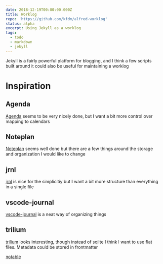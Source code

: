 ```yaml
---
date: 2018-12-19T00:00:00.000Z
title: Worklog
repo: 'https://github.com/kfdm/alfred-worklog'
status: alpha
excerpt: Using Jekyll as a worklog
tags:
  - todo
  - markdown
  - jekyll
---
```


Jekyll is a fairly powerful platform for blogging, and I think a few scripts built around it could also be useful for maintaining a worklog

# Inspiration

## Agenda

[Agenda] seems to be very nicely done, but I want a bit more control over mapping to calendars

## Noteplan

[Noteplan] seems well done but there are a few things around the storage and organization I would like to change

## jrnl

[jrnl] is nice for the simplicitiy but I want a bit more structure than everything in a single file

## vscode-journal

[vscode-journal] is a neat way of organizing things

## trilium

[trilium] looks interesting, though instead of sqlite I think I want to use flat files. Metadata could be stored in frontmatter

[notable]

[agenda]: https://agenda.com/
[jrnl]: http://jrnl.sh/
[notable]: https://github.com/fabiospampinato/notable
[noteplan]: https://noteplan.co/
[trilium]: https://github.com/zadam/trilium
[vscode-journal]: https://marketplace.visualstudio.com/items?itemName=pajoma.vscode-journal
